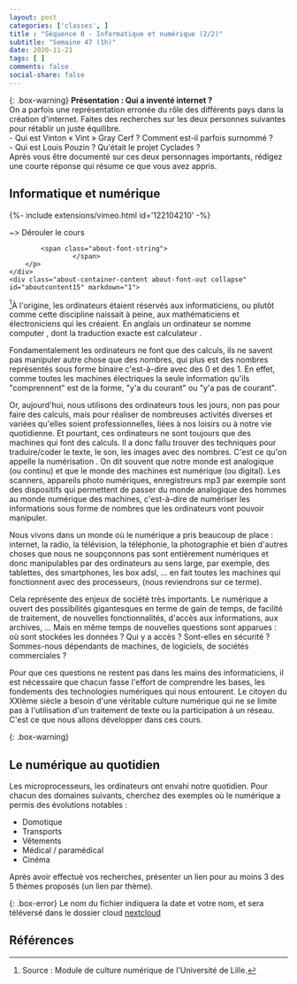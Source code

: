 ```yaml
---
layout: post 
categories: ['classes', ]
title : "Séquence 0 - Informatique et numérique (2/2)"
subtitle: "Semaine 47 (1h)"
date: 2020-11-21
tags: [ ]
comments: false
social-share: false
--- 
```




{: .box-warning} 
**Présentation : Qui a inventé internet ?**   
On a parfois une représentation erronée du rôle des différents pays dans la création d'internet. Faites des recherches sur les deux personnes suivantes pour rétablir un juste équilibre.   
	- Qui est Vinton « Vint » Gray Cerf ? Comment est-il parfois surnommé ?  
	- Qui est Louis Pouzin ? Qu'était le projet Cyclades ?   
Après vous être documenté sur ces deux personnages importants, rédigez une courte réponse qui résume ce que vous avez appris.
  
  
  

## Informatique et numérique
 
<div>
{%- include extensions/vimeo.html id='122104210' -%}
</div>  
<div class="about-container">
    <div class="about-container-header" data-toggle="collapse" data-target="#aboutcontent15" title="clicker pour dérouler">
        <p class="about-container-heading about-font-default">
            <i class="fa fa-paperclip about-font-out" aria-hidden="true"></i>
            <span class="about-prompt">
                ~&gt;
            </span>
            <span class="about-font-cmd">
                Dérouler le cours
            </span> 
             
            <span class="about-font-string">
                    </span>
        </p>
    </div>
	<div class="about-container-content about-font-out collapse"  id="aboutcontent15" markdown="1">
[^1]À l'origine, les ordinateurs étaient réservés aux informaticiens, ou plutôt comme cette discipline naissait à peine, aux mathématiciens et électroniciens qui les créaient. En anglais un ordinateur se nomme computer , dont la traduction exacte est calculateur .

Fondamentalement les ordinateurs ne font que des calculs, ils ne savent pas manipuler autre chose que des nombres, qui plus est des nombres représentés sous forme binaire c'est-à-dire avec des 0 et des 1. En effet, comme toutes les machines électriques la seule information qu'ils "comprennent" est de la forme, "y'a du courant" ou "y'a pas de courant".

Or, aujourd'hui, nous utilisons des ordinateurs tous les jours, non pas pour faire des calculs, mais pour réaliser de nombreuses activités diverses et variées qu'elles soient professionnelles, liées à nos loisirs ou à notre vie quotidienne. Et pourtant, ces ordinateurs ne sont toujours que des machines qui font des calculs. Il a donc fallu trouver des techniques pour traduire/coder le texte, le son, les images avec des nombres. C'est ce qu'on appelle la numérisation . On dit souvent que notre monde est analogique (ou continu) et que le monde des machines est numérique (ou digital). Les scanners, appareils photo numériques, enregistreurs mp3 par exemple sont des dispositifs qui permettent de passer du monde analogique des hommes au monde numérique des machines, c'est-à-dire de numériser les informations sous forme de nombres que les ordinateurs vont pouvoir manipuler.

Nous vivons dans un monde où le numérique a pris beaucoup de place : internet, la radio, la télévision, la téléphonie, la photographie et bien d'autres choses que nous ne soupçonnons pas sont entièrement numériques et donc manipulables par des ordinateurs au sens large, par exemple, des tablettes, des smartphones, les box adsl, ... en fait toutes les machines qui fonctionnent avec des processeurs, (nous reviendrons sur ce terme).

Cela représente des enjeux de société très importants. Le numérique a ouvert des possibilités gigantesques en terme de gain de temps, de facilité de traitement, de nouvelles fonctionnalités, d'accès aux informations, aux archives, ... Mais en même temps de nouvelles questions sont apparues : où sont stockées les données ? Qui y a accès ? Sont-elles en sécurité ? Sommes-nous dépendants de machines, de logiciels, de sociétés commerciales ?

Pour que ces questions ne restent pas dans les mains des informaticiens, il est nécessaire que chacun fasse l'effort de comprendre les bases, les fondements des technologies numériques qui nous entourent. Le citoyen du XXIème siècle a besoin d'une véritable culture numérique qui ne se limite pas à l'utilisation d'un traitement de texte ou la participation à un réseau. C'est ce que nous allons développer dans ces cours.
</div>
</div>

{: .box-warning}
## Le numérique au quotidien

Les microprocesseurs, les ordinateurs ont envahi notre quotidien. Pour chacun des domaines suivants, cherchez des exemples où le numérique a permis des évolutions notables :
- Domotique
- Transports
- Vêtements 
- Médical / paramédical
- Cinéma

Après avoir effectué vos recherches, présenter un lien pour au moins 3 des 5 thèmes proposés (un lien par thème).


{: .box-error}
Le nom du fichier indiquera la date et votre nom, et sera téléversé dans le dossier cloud [nextcloud](https://cloud-grenoble.beta.education.fr/s/ccazSZEM7xqcPdm)


## Références
 
[^1]: Source : Module de culture numérique de l'Université de Lille.